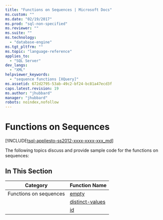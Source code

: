 ```yaml
---
title: "Functions on Sequences | Microsoft Docs"
ms.custom: ""
ms.date: "02/19/2017"
ms.prod: "sql-non-specified"
ms.reviewer: ""
ms.suite: ""
ms.technology: 
  - "database-engine"
ms.tgt_pltfrm: ""
ms.topic: "language-reference"
applies_to: 
  - "SQL Server"
dev_langs: 
  - "XML"
helpviewer_keywords: 
  - "sequence functions [XQuery]"
ms.assetid: 672d2795-53ab-49c2-bf24-bc81a47ecd3f
caps.latest.revision: 19
ms.author: "jhubbard"
manager: "jhubbard"
robots: noindex,nofollow
---
```

# Functions on Sequences
[!INCLUDE[tsql-appliesto-ss2012-xxxx-xxxx-xxx_md](../a9retired/includes/tsql-appliesto-ss2012-xxxx-xxxx-xxx-md.md)]

  The following topics discuss and provide sample code for the functions on sequences:  
  
## In This Section  
  
|Category|Function Name|  
|--------------|-------------------|  
|Functions on sequences|[empty](../xquery/functions-on-sequences-empty.md)|  
||[distinct-values](../xquery/functions-on-sequences-distinct-values.md)|  
||[id](../xquery/functions-on-sequences-id.md)|  
  
  